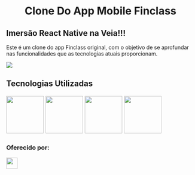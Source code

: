 <h1 align='center'>Clone Do App Mobile Finclass</h1>

<h2> Imersão React Native na Veia!!!</h2>
  <p>Este é um clone do app Finclass original, com o objetivo de se aprofundar nas funcionalidades que as tecnologias atuais proporcionam. </p>

  <img src='.assets/video/finvideo.gif'>

<h2>Tecnologias Utilizadas
 <p ><img height='100'  src='https://pagepro.co/blog/wp-content/uploads/2020/03/react-native-logo-884x1024.png'>
 <img height='100'   src='https://expo.dev/static/brand/all-logos.png'>
 <img height='100' ' src='https://miro.medium.com/max/318/1*dsDINPXwehmt-0UmoLBI1g.png'>
 <img height='100' src='https://iconape.com/wp-content/png_logo_vector/typescript.png' >                                                                                      
                                                                                       </p>

<h3>Oferecido por:</h3> <img height='30px' src='https://uploads-ssl.webflow.com/61252c98d531767becce177c/613638b6378b7c54081074f6_Logo%20oscuro.png' href='https://www.catapulta.club/'>
